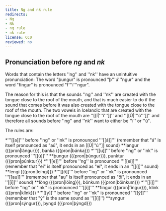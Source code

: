 ```yaml
---
title: Ng and nk rule
redirects:
- Ng
- Nk
- ng rule
- nk rule
license: CC0
reviewed: no
---
```


## Pronunciation before <i>ng</i> and <i>nk</i>
Words that contain the letters ''ng'' and ''nk'' have an unintuitive pronunciation: The word "þungur" is pronounced "þ'''ú'''ngur" and the word "fingur" is pronounced "f'''í'''ngur".

The reason for this is that the sounds ''ng'' and ''nk'' are created with the tongue close to the roof of the mouth, and that is much easier to do if the sound that comes before it was also created with the tongue close to the roof of the mouth. The two vowels in Icelandic that are created with the tongue close to the roof of the mouth are ''[[Í|'''í''']]'' and ''[[Ú|'''ú''']]'' and therefore all sounds before ''ng'' and ''nk'' want to either be ''í'' or ''ú''.

The rules are:

*'''[[a]]''' before ''ng'' or ''nk'' is pronounced '''[[á]]''' (remember that "á" is itself pronounced as "aú", it ends in an [[Ú|''ú'']] sound)
**langur ({{pron|lángur}}), banka ({{pron|bánka}})
*'''[[u]]''' before ''ng'' or ''nk'' is pronounced '''[[ú]]'''
**þungur ({{pron|þúngur}}), punktur ({{pron|púnktur}})
*'''[[e]]''' before ''ng'' is pronounced '''[[ei]]''' (remember that "ei" is itself pronounced as "eí", it ends in an ''[[í]]'' sound)
**lengi ({{pron|leíngi}})
*'''[[ö]]''' before ''ng'' or ''nk'' is pronounced '''[[au]]''' (remember that "au" is itself pronounced as "öí", it ends in an ''[[í]]'' sound)
**löng ({{pron|löíng}}), bönkum ({{pron|böínkum}})
*'''[[i]]''' before ''ng'' or ''nk'' is pronounced '''[[í]]'''
**fingur ({{pron|fíngur}}), klink ({{pron|klínk}})
*'''[[y]]''' before ''ng'' or ''nk'' is pronounced '''[[ý]]''' (remember that "ý" is the same sound as ''[[í]]'')
**syngur ({{pron|sýngur}}), þyngd ({{pron|þýngd}})
